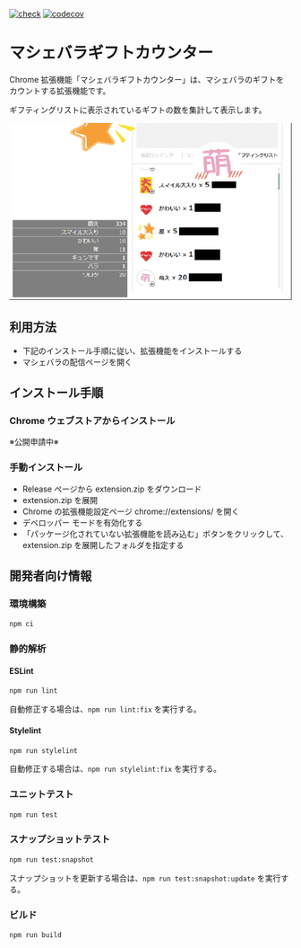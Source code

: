 [![check](https://github.com/taigacat/mache-counter/actions/workflows/check.yml/badge.svg)](https://github.com/taigacat/mache-counter/actions/workflows/check.yml)
[![codecov](https://codecov.io/gh/taigacat/mache-counter/graph/badge.svg?token=752JC47UWK)](https://codecov.io/gh/taigacat/mache-counter)

# マシェバラギフトカウンター

Chrome 拡張機能「マシェバラギフトカウンター」は、マシェバラのギフトをカウントする拡張機能です。

ギフティングリストに表示されているギフトの数を集計して表示します。

![screenshot.png](screenshot.png)

## 利用方法

* 下記のインストール手順に従い、拡張機能をインストールする
* マシェバラの配信ページを開く

## インストール手順

### Chrome ウェブストアからインストール

※公開申請中※

### 手動インストール

* Release ページから extension.zip をダウンロード
* extension.zip を展開
* Chrome の拡張機能設定ページ chrome://extensions/ を開く
* デベロッパー モードを有効化する
* 「パッケージ化されていない拡張機能を読み込む」ボタンをクリックして、 extension.zip を展開したフォルダを指定する

## 開発者向け情報

### 環境構築

```sh
npm ci
```

### 静的解析

#### ESLint

```sh
npm run lint
```

自動修正する場合は、`npm run lint:fix` を実行する。

#### Stylelint

```sh
npm run stylelint
```

自動修正する場合は、`npm run stylelint:fix` を実行する。

### ユニットテスト

```sh
npm run test
```

### スナップショットテスト

```sh
npm run test:snapshot
```

スナップショットを更新する場合は、`npm run test:snapshot:update` を実行する。

### ビルド

```sh
npm run build
``` 
